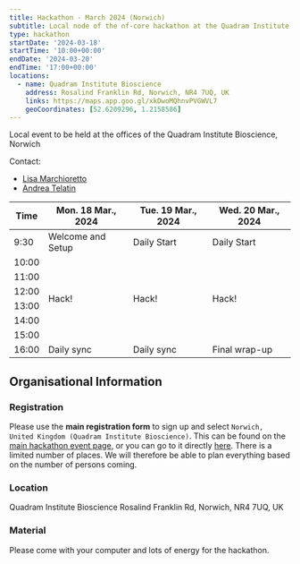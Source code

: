 ```yaml
---
title: Hackathon - March 2024 (Norwich)
subtitle: Local node of the nf-core hackathon at the Quadram Institute Bioscience, Norwich
type: hackathon
startDate: '2024-03-18'
startTime: '10:00+00:00'
endDate: '2024-03-20'
endTime: '17:00+00:00'
locations:
  - name: Quadram Institute Bioscience
    address: Rosalind Franklin Rd, Norwich, NR4 7UQ, UK
    links: https://maps.app.goo.gl/xkDwoMQhnvPVGWVL7
    geoCoordinates: [52.6209296, 1.2158586]
---
```


Local event to be held at the offices of the Quadram Institute Bioscience, Norwich

Contact:

- [<i class="fab fa-slack"></i> Lisa Marchioretto](https://nfcore.slack.com/team/U06H0Q0PT4L)
- [<i class="fab fa-slack"></i> Andrea Telatin](https://nfcore.slack.com/team/UTKJMDMGX)

<div class="table-responsive">
    <table class="table table-hover table-sm table-bordered">
        <thead>
            <tr>
                <th>Time</th>
                <th>Mon. 18 Mar., 2024</th>
                <th>Tue. 19 Mar., 2024</th>
                <th>Wed. 20 Mar., 2024</th>
            </tr>
            </thead>
            <tbody>
            <tr>
                <td>9:30</td>
                <td background-color:navy; rowspan="1">Welcome and Setup</td>
                <td background-color:navy; rowspan="1">Daily Start</td>
                <td background-color:navy; rowspan="1">Daily Start</td>
            </tr>
                <td>10:00</td>
                <td rowspan="6">Hack!</td>
                <td rowspan="6">Hack!</td>
                <td rowspan="6">Hack!</td>
            </tr>
            <tr>
                <td>11:00</td>
            </tr>
            <tr>
                <td>12:00</td>
            </tr>
            <tr>
                <td>13:00</td>
            </tr>
            <tr>
                <td>14:00</td>
            </tr>
            <tr>
                <td>15:00</td>
            </tr>
            <tr>
                <td>16:00</td>
                <td background-color:navy; rowspan="1">Daily sync</td>
                <td background-color:navy; rowspan="1">Daily sync</td>
                <td background-color:navy; rowspan="1">Final wrap-up</td>
            </tr>
        </tbody>
    </table>
</div>

## Organisational Information

### Registration

Please use the **main registration form** to sign up and select `Norwich, United Kingdom (Quadram Institute Bioscience)`.
This can be found on the [main hackathon event page](https://nf-co.re/events/2024/hackathon-march-2024), or you can go to it directly [here](https://seqera.typeform.com/mar24hackathon).
There is a limited number of places. We will therefore be able to plan everything based on the number of persons coming.

### Location

Quadram Institute Bioscience
Rosalind Franklin Rd, Norwich,
NR4 7UQ, UK

### Material

Please come with your computer and lots of energy for the hackathon.
